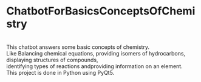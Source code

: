 # ChatbotForBasicsConceptsOfChemistry
<br>
This chatbot answers some basic concepts of chemistry.<br>
Like Balancing chemical equations, providing isomers of hydrocarbons, displaying structures of compounds,<br>
identifying types of reactions andproviding information on an element.<br>
This project is done in Python using PyQt5.
